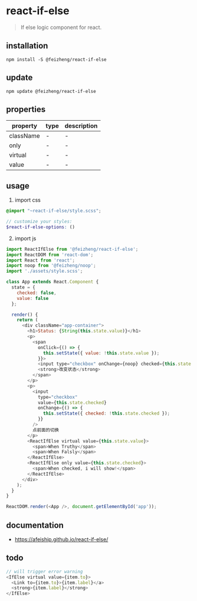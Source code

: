 # react-if-else
> If else logic component for react.

## installation
```shell
npm install -S @feizheng/react-if-else
```

## update
```shell
npm update @feizheng/react-if-else
```

## properties
| property  | type | description |
| --------- | ---- | ----------- |
| className | -    | -           |
| only      | -    | -           |
| virtual   | -    | -           |
| value     | -    | -           |


## usage
1. import css
  ```scss
  @import "~react-if-else/style.scss";

  // customize your styles:
  $react-if-else-options: ()
  ```
2. import js
  ```js
  import ReactIfElse from '@feizheng/react-if-else';
  import ReactDOM from 'react-dom';
  import React from 'react';
  import noop from '@feizheng/noop';
  import './assets/style.scss';

  class App extends React.Component {
    state = {
      checked: false,
      value: false
    };

    render() {
      return (
        <div className="app-container">
          <h1>Status: {String(this.state.value)}</h1>
          <p>
            <span
              onClick={() => {
                this.setState({ value: !this.state.value });
              }}>
              <input type="checkbox" onChange={noop} checked={this.state.value} />
              <strong>改变状态</strong>
            </span>
          </p>
          <p>
            <input
              type="checkbox"
              value={this.state.checked}
              onChange={() => {
                this.setState({ checked: !this.state.checked });
              }}
            />
            点前面的切换
          </p>
          <ReactIfElse virtual value={this.state.value}>
            <span>When Truthy</span>
            <span>When Falsly</span>
          </ReactIfElse>
          <ReactIfElse only value={this.state.checked}>
            <span>When checked, i will show!</span>
          </ReactIfElse>
        </div>
      );
    }
  }

  ReactDOM.render(<App />, document.getElementById('app'));
  ```

## documentation
- https://afeiship.github.io/react-if-else/


## todo
```js
// will trigger error warning
<IfElse virtual value={item.to}>
  <Link to={item.to}>{item.label}</a>
  <strong>{item.label}</strong>
</IfElse>
```
